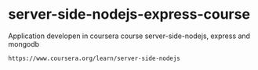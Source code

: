 # server-side-nodejs-express-course


Application developen in coursera course server-side-nodejs, express and mongodb
```
https://www.coursera.org/learn/server-side-nodejs
```
